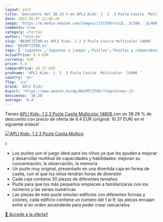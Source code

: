 ```yaml
---
layout: post
title: 'Descuento del 38.28 % en APLI Kids- 1  2  3 Puzle Casita  Multico'
date: 2021-08-07 21:46:28
image: 'https://m.media-amazon.com/images/I/512hBrcvzZL._SL500_._SL400_.jpg'
comments: true
category: ofertas
author: 'tole.es'
slug: 'B01MT7ZT00-es APLI Kids- 1 2 3 Puzle Casita Multicolor 14806'
sku: 'B01MT7ZT00-es'
tags: [ 'Juguetes','Juguetes y juegos','Puzzles','Puzzles y rompecabezas','apli','apli kids', ]
actualPrice: 6.4 EUR
currency: EUR
price: 6.4
comparePrice: 10.37 EUR
prodname: 'APLI Kids- 1  2  3 Puzle Casita  Multicolor  14806 '
country: 'es'
flag: '🇪🇸'
brand: 'APLI Kids'
buyurl: 'https://www.amazon.es/dp/B01MT7ZT00/?tag=tolees-21'
descuento: '38.28'
average: '6.4'
---
```


Tienes [APLI Kids- 1  2  3 Puzle Casita  Multicolor  14806 ](https://www.amazon.es/dp/B01MT7ZT00/?tag=tolees-21) con un 38.28 % de descuento con precio de oferta de 6.4 EUR (original: 10.37 EUR) en el siguiente enlace!

[![APLI Kids- 1  2  3 Puzle Casita  Multico](https://m.media-amazon.com/images/I/512hBrcvzZL._SL500_._SL400_.jpg)](https://www.amazon.es/dp/B01MT7ZT00/?tag=tolees-21)

ℹ️:

- Los puzles son el juego ideal para los niños ya que les ayudan a mejorar y desarrollar multitud de capacidades y habilidades: mejoran su concentración, la observación, la memoria
- Un puzle muy original, presentado en una divertida caja en forma de casita, con el que los niños tendrán horas de diversión
- Cada caja contiene 30 piezas de diferentes tamaños
- Puzle para que los más pequeños empiecen a familiarizarse con los números y las series numéricas
- Las piezas de este puzle simulan edificios con diferentes formas y colores, cada edificio contiene un número del 1 al 9; las piezas encajan entre sí en orden ascendente para poder crear rascacielos

[🛒 Accede a la oferta!!](https://www.amazon.es/dp/B01MT7ZT00/?tag=tolees-21)

